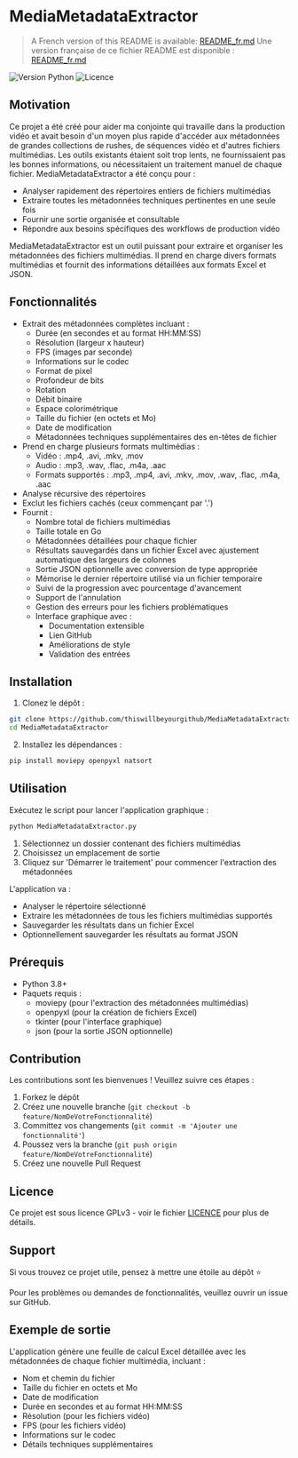 # MediaMetadataExtractor

> A French version of this README is available: [README_fr.md](README_fr.md)
> Une version française de ce fichier README est disponible : [README_fr.md](README_fr.md)  

![Version Python](https://img.shields.io/badge/python-3.8+-blue.svg)
![Licence](https://img.shields.io/badge/licence-GPLv3-green.svg)

## Motivation

Ce projet a été créé pour aider ma conjointe qui travaille dans la production vidéo et avait besoin d'un moyen plus rapide d'accéder aux métadonnées de grandes collections de rushes, de séquences vidéo et d'autres fichiers multimédias. Les outils existants étaient soit trop lents, ne fournissaient pas les bonnes informations, ou nécessitaient un traitement manuel de chaque fichier. MediaMetadataExtractor a été conçu pour :

- Analyser rapidement des répertoires entiers de fichiers multimédias
- Extraire toutes les métadonnées techniques pertinentes en une seule fois
- Fournir une sortie organisée et consultable
- Répondre aux besoins spécifiques des workflows de production vidéo

MediaMetadataExtractor est un outil puissant pour extraire et organiser les métadonnées des fichiers multimédias. Il prend en charge divers formats multimédias et fournit des informations détaillées aux formats Excel et JSON.

## Fonctionnalités

- Extrait des métadonnées complètes incluant :
  - Durée (en secondes et au format HH:MM:SS)
  - Résolution (largeur x hauteur)
  - FPS (images par seconde)
  - Informations sur le codec
  - Format de pixel
  - Profondeur de bits
  - Rotation
  - Débit binaire
  - Espace colorimétrique
  - Taille du fichier (en octets et Mo)
  - Date de modification
  - Métadonnées techniques supplémentaires des en-têtes de fichier
- Prend en charge plusieurs formats multimédias :
  - Vidéo : .mp4, .avi, .mkv, .mov
  - Audio : .mp3, .wav, .flac, .m4a, .aac
  - Formats supportés : .mp3, .mp4, .avi, .mkv, .mov, .wav, .flac, .m4a, .aac
- Analyse récursive des répertoires
- Exclut les fichiers cachés (ceux commençant par '.')
- Fournit :
  - Nombre total de fichiers multimédias
  - Taille totale en Go
  - Métadonnées détaillées pour chaque fichier
  - Résultats sauvegardés dans un fichier Excel avec ajustement automatique des largeurs de colonnes
  - Sortie JSON optionnelle avec conversion de type appropriée
  - Mémorise le dernier répertoire utilisé via un fichier temporaire
  - Suivi de la progression avec pourcentage d'avancement
  - Support de l'annulation
  - Gestion des erreurs pour les fichiers problématiques
  - Interface graphique avec :
    - Documentation extensible
    - Lien GitHub
    - Améliorations de style
    - Validation des entrées

## Installation

1. Clonez le dépôt :
```bash
git clone https://github.com/thiswillbeyourgithub/MediaMetadataExtractor.git
cd MediaMetadataExtractor
```

2. Installez les dépendances :
```bash
pip install moviepy openpyxl natsort
```

## Utilisation

Exécutez le script pour lancer l'application graphique :
```bash
python MediaMetadataExtractor.py
```

1. Sélectionnez un dossier contenant des fichiers multimédias
2. Choisissez un emplacement de sortie
3. Cliquez sur 'Démarrer le traitement' pour commencer l'extraction des métadonnées

L'application va :
- Analyser le répertoire sélectionné
- Extraire les métadonnées de tous les fichiers multimédias supportés
- Sauvegarder les résultats dans un fichier Excel
- Optionnellement sauvegarder les résultats au format JSON

## Prérequis

- Python 3.8+
- Paquets requis :
  - moviepy (pour l'extraction des métadonnées multimédias)
  - openpyxl (pour la création de fichiers Excel)
  - tkinter (pour l'interface graphique)
  - json (pour la sortie JSON optionnelle)

## Contribution

Les contributions sont les bienvenues ! Veuillez suivre ces étapes :

1. Forkez le dépôt
2. Créez une nouvelle branche (`git checkout -b feature/NomDeVotreFonctionnalité`)
3. Committez vos changements (`git commit -m 'Ajouter une fonctionnalité'`)
4. Poussez vers la branche (`git push origin feature/NomDeVotreFonctionnalité`)
5. Créez une nouvelle Pull Request

## Licence

Ce projet est sous licence GPLv3 - voir le fichier [LICENCE](LICENSE) pour plus de détails.

## Support

Si vous trouvez ce projet utile, pensez à mettre une étoile au dépôt ⭐

Pour les problèmes ou demandes de fonctionnalités, veuillez ouvrir un issue sur GitHub.

## Exemple de sortie

L'application génère une feuille de calcul Excel détaillée avec les métadonnées de chaque fichier multimédia, incluant :
- Nom et chemin du fichier
- Taille du fichier en octets et Mo
- Date de modification
- Durée en secondes et au format HH:MM:SS
- Résolution (pour les fichiers vidéo)
- FPS (pour les fichiers vidéo)
- Informations sur le codec
- Détails techniques supplémentaires
